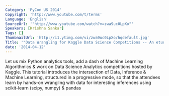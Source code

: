 ```yaml
---
Category: 'PyCon US 2014'
Copyright: 'http://www.youtube.com/t/terms'
Language: 'English'
SourceUrl: '"http://www.youtube.com/watch?v=zwa9uc0LpXo"'
Speakers: [Krishna Sankar]
Tags: []
ThumbnailUrl: 'http://i1.ytimg.com/vi/zwa9uc0LpXo/hqdefault.jpg'
Title: '"Data Wrangling for Kaggle Data Science Competitions -- An etude"'
date: '2014-04-12'
---
```

Let us mix Python analytics tools, add a dash of Machine Learning Algorithmics & work on Data Science Analytics competitions hosted by Kaggle. This tutorial introduces the intersection of Data, Inference & Machine Learning, structured in a progressive mode, so that the attendees learn by hands-on wrangling with data for interesting inferences using scikit-learn (scipy, numpy) & pandas